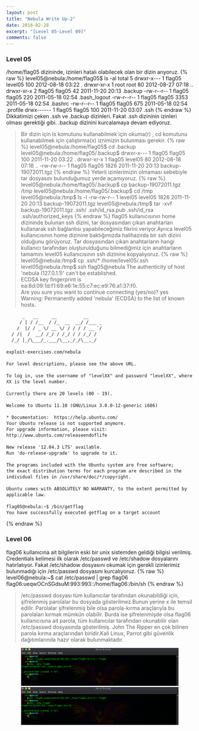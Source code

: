 ```yaml
---
layout: post
title: "Nebula Write Up-2"
date: 2018-02-28
excerpt: "[Level 05-Level 09]"
comments: false
---
```

### Level 05

/home/flag05 dizininde, izinleri hatalı olabilecek olan bir dizin arıyoruz. 
{% raw %}
    level05@nebula:/home/flag05$ ls -al
    total 5
    drwxr-x--- 1 flag05 level05  100 2012-08-18 03:22 .
    drwxr-xr-x 1 root   root      80 2012-08-27 07:18 ..
    drwxr-xr-x 2 flag05 flag05    42 2011-11-20 20:13 .backup
    -rw-r--r-- 1 flag05 flag05   220 2011-05-18 02:54 .bash_logout
    -rw-r--r-- 1 flag05 flag05  3353 2011-05-18 02:54 .bashrc
    -rw-r--r-- 1 flag05 flag05   675 2011-05-18 02:54 .profile
    drwx------ 1 flag05 flag05   100 2011-11-20 03:07 .ssh
{% endraw %}
Dikkatimizi çeken .ssh ve .backup dizinleri. Fakat .ssh dizininin izinleri olması gerektiği gibi. .backup dizinini kurcalamaya devam ediyoruz.
> Bir dizin için ls komutunu kullanabilmek için  okuma(r) , cd komutunu kullanabilmek için çalıştırma(x) iznimizin bulunması gerekir.
{% raw %}
    level05@nebula:/home/flag05$ cd .backup
    level05@nebula:/home/flag05/.backup$
    drwxr-x--- 1 flag05 flag05    100  2011-11-20 03:22 .
    drwxr-xr-x 1 flag05 level05    80  2012-08-18 07:18 ..
    -rw-rw-r-- 1 flag05 flag05   1826  2011-11-20 20:13 backup-19072011.tgz
{% endraw %}
Yeterli izinlerimizin olmaması sebebiyle tar dosyasını bulunduğumuz yerde açamıyoruz. 
{% raw %}
    level05@nebula:/home/flag05/.backup$ cp backup-19072011.tgz /tmp
    level05@nebula:/home/flag05/.backup$ cd /tmp
    level05@nebula:/tmp$ ls -l
    -rw-rw-r-- 1 level05 level05   1826  2011-11-20 20:13 backup-19072011.tgz
    level05@nebula:/tmp$ tar -xvf backup-19072011.tgz
    .ssh/
    .ssh/id_rsa.pub
    .ssh/id_rsa
    .ssh/authorized_keys
{% endraw %}
flag05 kullanıcısının home dizininde bulunan ssh dizini, tar dosyasından çıkan anahtarları kullanarak ssh bağlantısı yapabileceğimiz fikrini veriyor.Ayrıca level05 kullanıcısının home dizinine baktığımızda halihazırda bir ssh dizini olduğunu görüyoruz.
Tar dosyasından çıkan anahtarların hangi kullanıcı tarafından oluşturulduğunu bilmediğimiz için anahtarların tamamını level05 kullanıcısının ssh dizinine kopyalıyoruz.
{% raw %}
    level05@nebula:/tmp$ cp .ssh/* /home/level05/.ssh
    level05@nebula:/tmp$ ssh flag05@nebula
    The authenticity of host 'nebula (127.0.1.1)' can't be established.  
    ECDSA key fingerprint is ea:8d:09:1d:f1:69:e6:1e:55:c7:ec:e9:76:a1:37:f0.  
    Are you sure you want to continue connecting (yes/no)? yes  
    Warning: Permanently added 'nebula' (ECDSA) to the list of known hosts.

          _   __     __          __
         / | / /__  / /_  __  __/ /___ _
        /  |/ / _ \/ __ \/ / / / / __ `/
      / /|  /  __/ /_/ / /_/ / / /_/ /
      /_/ |_/\___/_.___/\__,_/_/\__,_/

    exploit-exercises.com/nebula

    For level descriptions, please see the above URL.

    To log in, use the username of "levelXX" and password "levelXX", where  
    XX is the level number.

    Currently there are 20 levels (00 - 19).

    Welcome to Ubuntu 11.10 (GNU/Linux 3.0.0-12-generic i686)

    * Documentation:  https://help.ubuntu.com/
    Your Ubuntu release is not supported anymore.  
    For upgrade information, please visit:  
    http://www.ubuntu.com/releaseendoflife

    New release '12.04.3 LTS' available.  
    Run 'do-release-upgrade' to upgrade to it.

    The programs included with the Ubuntu system are free software;  
    the exact distribution terms for each program are described in the  
    individual files in /usr/share/doc/*/copyright.

    Ubuntu comes with ABSOLUTELY NO WARRANTY, to the extent permitted by  
    applicable law.

    flag05@nebula:~$ /bin/getflag  
    You have successfully executed getflag on a target account  
{% endraw %}
### Level 06
flag06 kullanıcına ait bilgilerin eski bir unix sistemden geldiği bilgisi verilmiş. Credentials kelimesi ilk olarak /etc/passwd ve /etc/shadow dosyalarını hatırlatıyor. Fakat /etc/shadow dosyasını okumak için gerekli izinlerimiz bulunmadığı için /etc/passwd dosyasını kurcalıyoruz.
{% raw %}
    level06@nebula:~$ cat /etc/passwd | grep flag06
    flag06:ueqwOCnSGdsuM:993:993::/home/flag06:/bin/sh
{% endraw %}
> /etc/passwd dosyası tüm kullanıcılar tarafından okunabildiği için, şifrelenmiş parolalar bu dosyada gösterilmez.Bunun yerine x ile temsil edilir. Parolalar şifrelenmiş bile olsa parola-kırma araçlarıyla bu parolaları kırmak mümkün olabilir.
Burda ise şifrelenmişde olsa flag06 kullanıcısına ait parola, tüm kullanıcılar tarafından okunabilir olan /etc/passwd dosyasında gösterilmiş. 
> John The Ripper en çok bilinen parola kırma araçlarından biridir.Kali Linux, Parrot gibi güvenlik dağıtımlarında hazır olarak bulunmaktadır.
<figure class="half">
	<a href="/assets/img/xx.png"><img src="/assets/img/xx.png"></a>
	<a href="/assets/img/xx.png"><img src="/assets/img/xx.png"></a>
</figure>

